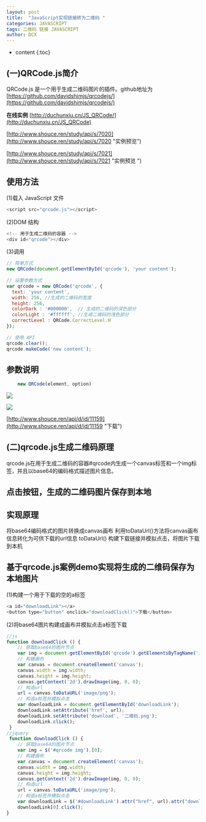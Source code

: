 ```yaml
---
layout: post
title:  "JavaScript实现链接转为二维码 "
categories: JAVASCRIPT
tags: 二维码 链接 JAVASCRIPT
author: DCX
---
```


* content
{:toc}

## (一)QRCode.js简介

QRCode.js 是一个用于生成二维码图片的插件。github地址为[https://github.com/davidshimjs/qrcodejs/](https://github.com/davidshimjs/qrcodejs/)

**在线实例**
[http://duchunxiu.cn/JS_QRCode/](http://duchunxiu.cn/JS_QRCode)

[http://www.shouce.ren/study/api/s/7020](http://www.shouce.ren/study/api/s/7020 "实例预览")

[http://www.shouce.ren/study/api/s/7021](http://www.shouce.ren/study/api/s/7021 "实例预览 ")





## 使用方法
(1)载入 JavaScript 文件
```js
<script src="qrcode.js"></script>
```
(2)DOM 结构
```js
<!-- 用于生成二维码的容器 -->
<div id="qrcode"></div>
```
(3)调用
```js
// 简单方式 
new QRCode(document.getElementById('qrcode'), 'your content'); 
 
// 设置参数方式 
var qrcode = new QRCode('qrcode', { 
  text: 'your content', 
  width: 256, //生成的二维码的宽度
  height: 256, 
  colorDark : '#000000',  // 生成的二维码的深色部分
  colorLight : '#ffffff', //生成二维码的浅色部分
  correctLevel : QRCode.CorrectLevel.H 
}); 
 
// 使用 API 
qrcode.clear(); 
qrcode.makeCode('new content'); 
```
## 参数说明
```js
    new QRCode(element, option)
```
![](https://i.imgur.com/iV4Ql2f.jpg)

![](https://i.imgur.com/GxAvAwq.jpg)

[http://www.shouce.ren/api/d/id/11159](http://www.shouce.ren/api/d/id/11159 "下载")

## (二)qrcode.js生成二维码原理


qrcode.js在用于生成二维码的容器#qrcode内生成一个canvas标签和一个img标签，并且以base64的编码格式描述图片信息。

## 点击按钮，生成的二维码图片保存到本地
## 实现原理

将base64编码格式的图片转换成canvas画布
利用toDataUrl()方法将canvas画布信息转化为可供下载的url信息 toDataUrl()
构建下载链接并模拟点击，将图片下载到本机

## 基于qrcode.js案例demo实现将生成的二维码保存为本地图片

(1)构建一个用于下载的空的a标签
```js
<a id="downloadLink"></a>
<button type="button" onclick="downloadClick()">下载</button>
```

(2)将base64图片构建成画布并模拟点击a标签下载
```js
//js
function downloadClick () {
	// 获取base64的图片节点
	var img = document.getElementById('qrcode').getElementsByTagName('img')[0];
	// 构建画布
	var canvas = document.createElement('canvas');
	canvas.width = img.width;
	canvas.height = img.height;
	canvas.getContext('2d').drawImage(img, 0, 0);
	// 构造url
	url = canvas.toDataURL('image/png');
	// 构造a标签并模拟点击
	var downloadLink = document.getElementById('downloadLink');
	downloadLink.setAttribute('href', url);
	downloadLink.setAttribute('download', '二维码.png');
	downloadLink.click();
 }
//jquery
 function downloadClick () {
	// 获取base64的图片节点
	var img = $('#qrcode img').[0];
	// 构建画布
	var canvas = document.createElement('canvas');
	canvas.width = img.width;
	canvas.height = img.height;
	canvas.getContext('2d').drawImage(img, 0, 0);
	// 构造url
	url = canvas.toDataURL('image/png');
	// 构造a标签并模拟点击
	var downloadLink = $('#downloadLink').attr("href", url).attr("download", "二维码.png");
	downloadLink[0].click();
}
```